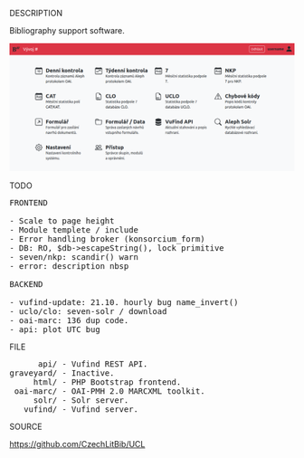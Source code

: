 
DESCRIPTION

Bibliography support software.

![UCL](https://github.com/CzechLitBib/UCL/raw/master/UCL_screen.png "screenshot")

TODO
<pre>
FRONTEND

- Scale to page height
- Module templete / include
- Error handling broker (konsorcium_form)
- DB: RO, $db->escapeString(), lock primitive
- seven/nkp: scandir() warn
- error: description nbsp

BACKEND

- vufind-update: 21.10. hourly bug name_invert()
- uclo/clo: seven-solr / download
- oai-marc: 136 dup code.
- api: plot UTC bug
</pre>
FILE
<pre>
      api/ - Vufind REST API.
graveyard/ - Inactive.
     html/ - PHP Bootstrap frontend.
 oai-marc/ - OAI-PMH 2.0 MARCXML toolkit.
     solr/ - Solr server.
   vufind/ - Vufind server.
</pre>

SOURCE

https://github.com/CzechLitBib/UCL

